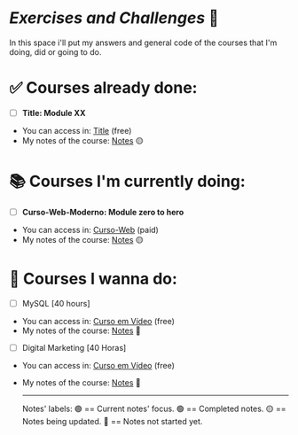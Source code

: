# *Exercises and Challenges* :memo:

In this space i'll put my answers and general code of the courses that I'm doing, did or going to do.

# :white_check_mark: Courses already done:

- [ ] **Title: Module XX**
* You can access in: [Title](link) (free)
* My notes of the course: [Notes](link) :yellow_circle:

# :books: Courses I'm currently doing:
- [ ] **Curso-Web-Moderno: Module zero to hero**
* You can access in: [Curso-Web](https://www.udemy.com/share/1013eS3@v_7gMEN2KwIJnVkTU1FLQXD6o7bMBTHghyaubQxWIzi43l9Cj72AuEMa7evU4ggB/) (paid)
* My notes of the course: [Notes](https://github.com/alithinos-fylakas/my-studies/tree/main/00-WebDevCourse) :yellow_circle:

# :date: Courses I wanna do:
- [ ] MySQL [40 hours]
* You can access in: [Curso em Vídeo](https://www.cursoemvideo.com/curso/mysql/) (free)
* My notes of the course: [Notes]() :red_circle:

- [ ] Digital Marketing [40 Horas]
* You can access in: [Curso em Vídeo](https://www.cursoemvideo.com/curso/marketing-digital/) (free)
* My notes of the course: [Notes]() :red_circle:

    ---
    Notes' labels:
    :purple_circle: == Current notes' focus.
    :green_circle: == Completed notes.
    :yellow_circle: == Notes being updated.
    :red_circle: == Notes not started yet.